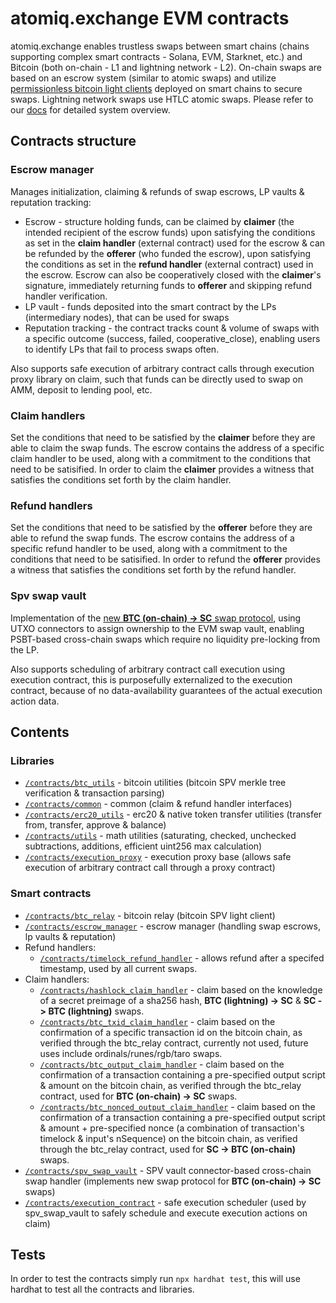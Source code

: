 # atomiq.exchange EVM contracts

atomiq.exchange enables trustless swaps between smart chains (chains supporting complex smart contracts - Solana, EVM, Starknet, etc.) and Bitcoin (both on-chain - L1 and lightning network - L2). On-chain swaps are based on an escrow system (similar to atomic swaps) and utilize [permissionless bitcoin light clients](/contracts/btc_relay) deployed on smart chains to secure swaps. Lightning network swaps use HTLC atomic swaps. Please refer to our [docs](https://docs.atomiq.exchange/) for detailed system overview.

## Contracts structure

### Escrow manager

Manages initialization, claiming & refunds of swap escrows, LP vaults & reputation tracking:
- Escrow - structure holding funds, can be claimed by __claimer__ (the intended recipient of the escrow funds) upon satisfying the conditions as set in the __claim handler__ (external contract) used for the escrow & can be refunded by the __offerer__ (who funded the escrow), upon satisfying the conditions as set in the __refund handler__ (external contract) used in the escrow. Escrow can also be cooperatively closed with the __claimer__'s signature, immediately returning funds to __offerer__ and skipping refund handler verification.
- LP vault - funds deposited into the smart contract by the LPs (intermediary nodes), that can be used for swaps
- Reputation tracking - the contract tracks count & volume of swaps with a specific outcome (success, failed, cooperative_close), enabling users to identify LPs that fail to process swaps often.

Also supports safe execution of arbitrary contract calls through execution proxy library on claim, such that funds can be directly used to swap on AMM, deposit to lending pool, etc.

### Claim handlers

Set the conditions that need to be satisfied by the __claimer__ before they are able to claim the swap funds. The escrow contains the address of a specific claim handler to be used, along with a commitment to the conditions that need to be satisified. In order to claim the __claimer__ provides a witness that satisfies the conditions set forth by the claim handler.

### Refund handlers

Set the conditions that need to be satisfied by the __offerer__ before they are able to refund the swap funds. The escrow contains the address of a specific refund handler to be used, along with a commitment to the conditions that need to be satisified. In order to refund the __offerer__ provides a witness that satisfies the conditions set forth by the refund handler.

### Spv swap vault

Implementation of the [new __BTC (on-chain) -> SC__ swap protocol](https://docs.atomiq.exchange/spv-swaps-on-chain), using UTXO connectors to assign ownership to the EVM swap vault, enabling PSBT-based cross-chain swaps which require no liquidity pre-locking from the LP.

Also supports scheduling of arbitrary contract call execution using execution contract, this is purposefully externalized to the execution contract, because of no data-availability guarantees of the actual execution action data.

## Contents

### Libraries

- [`/contracts/btc_utils`](/contracts/btc_utils) - bitcoin utilities (bitcoin SPV merkle tree verification & transaction parsing)
- [`/contracts/common`](/contracts/common) - common (claim & refund handler interfaces)
- [`/contracts/erc20_utils`](/contracts/transfer_utils) - erc20 & native token transfer utilities (transfer from, transfer, approve & balance)
- [`/contracts/utils`](/contracts/utils) - math utilities (saturating, checked, unchecked subtractions, additions, efficient uint256 max calculation)
- [`/contracts/execution_proxy`](/contracts/execution_proxy) - execution proxy base (allows safe execution of arbitrary contract call through a proxy contract)

### Smart contracts

- [`/contracts/btc_relay`](/contracts/btc_relay) - bitcoin relay (bitcoin SPV light client)
- [`/contracts/escrow_manager`](/contracts/escrow_manager) - escrow manager (handling swap escrows, lp vaults & reputation)
- Refund handlers:
    - [`/contracts/timelock_refund_handler`](/contracts/timelock_refund_handler) - allows refund after a specifed timestamp, used by all current swaps.
- Claim handlers:
    - [`/contracts/hashlock_claim_handler`](/contracts/hashlock_claim_handler) - claim based on the knowledge of a secret preimage of a sha256 hash, __BTC (lightning) -> SC__ & __SC -> BTC (lightning)__ swaps.
    - [`/contracts/btc_txid_claim_handler`](/contracts/btc_txid_claim_handler) - claim based on the confirmation of a specific transaction id on the bitcoin chain, as verified through the btc_relay contract, currently not used, future uses include ordinals/runes/rgb/taro swaps.
    - [`/contracts/btc_output_claim_handler`](/contracts/btc_output_claim_handler) - claim based on the confirmation of a transaction containing a pre-specified output script & amount on the bitcoin chain, as verified through the btc_relay contract, used for __BTC (on-chain) -> SC__ swaps.
    - [`/contracts/btc_nonced_output_claim_handler`](/contracts/btc_nonced_output_claim_handler) - claim based on the confirmation of a transaction containing a pre-specified output script & amount + pre-specified nonce (a combination of transaction's timelock & input's nSequence) on the bitcoin chain, as verified through the btc_relay contract, used for __SC -> BTC (on-chain)__ swaps.
- [`/contracts/spv_swap_vault`](/contracts/spv_swap_vault) - SPV vault connector-based cross-chain swap handler (implements new swap protocol for __BTC (on-chain) -> SC__ swaps)
- [`/contracts/execution_contract`](/contracts/execution_contract) - safe execution scheduler (used by spv_swap_vault to safely schedule and execute execution actions on claim)

## Tests

In order to test the contracts simply run `npx hardhat test`, this will use hardhat to test all the contracts and libraries.
